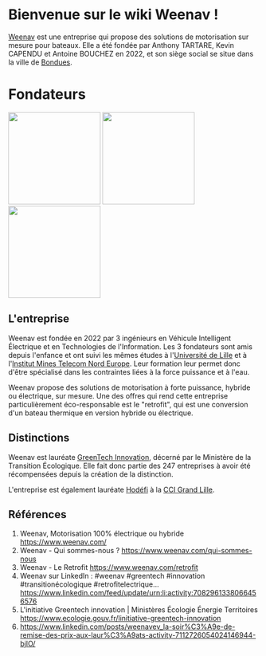 # Bienvenue sur le wiki Weenav !
[Weenav](https://www.weenav.com/) est une entreprise qui propose des solutions de motorisation sur mesure pour bateaux. Elle a été fondée par Anthony TARTARE, Kevin CAPENDU et Antoine BOUCHEZ en 2022, et son siège social se situe dans la ville de [Bondues](https://fr.wikipedia.org/wiki/Bondues).

# Fondateurs
<p float="left">
  <img src="https://static.wikia.nocookie.net/weenav/images/1/14/Anthony_profil.png/revision/latest/scale-to-width-down/185?cb=20231005074305&path-prefix=fr" width="185" />
  <img src="https://static.wikia.nocookie.net/weenav/images/3/3a/Kevin_profil.png/revision/latest/scale-to-width-down/185?cb=20231005074306&path-prefix=fr" width="185" /> 
  <img src="https://static.wikia.nocookie.net/weenav/images/d/d3/Antoine_profil.png/revision/latest/scale-to-width-down/185?cb=20231005074306&path-prefix=fr" width="185" />
</p>

## L'entreprise
Weenav est fondée en 2022 par 3 ingénieurs en Véhicule Intelligent Électrique et en Technologies de l'Information. Les 3 fondateurs sont amis depuis l'enfance et ont suivi les mêmes études à l'[Université de Lille](https://www.linkedin.com/school/universite-de-lille/) et à l'[Institut Mines Telecom Nord Europe](https://fr.linkedin.com/school/imt-nord-europe/). Leur formation leur permet donc d'être spécialisé dans les contraintes liées à la force puissance et à l'eau.

Weenav propose des solutions de motorisation à forte puissance, hybride ou électrique, sur mesure. Une des offres qui rend cette entreprise particulièrement éco-responsable est le "retrofit", qui est une conversion d'un bateau thermique en version hybride ou électrique.

## Distinctions
Weenav est lauréate [GreenTech Innovation](https://www.ecologie.gouv.fr/linitiative-greentech-innovation), décerné par le Ministère de la Transition Écologique. Elle fait donc partie des 247 entreprises à avoir été récompensées depuis la création de la distinction.

L'entreprise est également lauréate [Hodéfi](https://fr.linkedin.com/company/hodefi-club) à la [CCI Grand Lille](https://fr.linkedin.com/company/ccigrandlille).

## Références
1. Weenav, Motorisation 100% électrique ou hybride https://www.weenav.com/
2. Weenav - Qui sommes-nous ? https://www.weenav.com/qui-sommes-nous
3. Weenav - Le Retrofit https://www.weenav.com/retrofit
4. Weenav sur LinkedIn : #weenav #greentech #innovation #transitionécologique #retrofitelectrique... https://www.linkedin.com/feed/update/urn:li:activity:7082961338066456576
5. L'initiative Greentech innovation | Ministères Écologie Énergie Territoires https://www.ecologie.gouv.fr/linitiative-greentech-innovation
6. https://www.linkedin.com/posts/weenavev_la-soir%C3%A9e-de-remise-des-prix-aux-laur%C3%A9ats-activity-7112726054024146944-bjlO/
